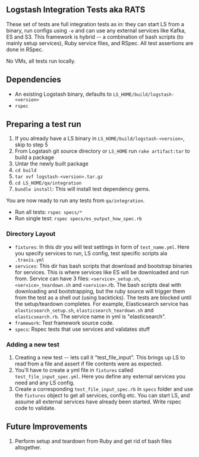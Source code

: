 ## Logstash Integration Tests aka RATS

These set of tests are full integration tests as in: they can start LS from a binary, run configs using `-e` and can use any external services like Kafka, ES and S3. This framework is hybrid -- a combination of bash scripts (to mainly setup services), Ruby service files, and RSpec. All test assertions are done in RSpec.

No VMs, all tests run locally.

## Dependencies
* An existing Logstash binary, defaults to `LS_HOME/build/logstash-<version>`
* `rspec`

## Preparing a test run

1. If you already have a LS binary in `LS_HOME/build/logstash-<version>`, skip to step 5
2. From Logstash git source directory or `LS_HOME` run `rake artifact:tar` to build a package
2. Untar the newly built package
3. `cd build`
4. `tar xvf logstash-<version>.tar.gz`
5. `cd LS_HOME/qa/integration`
6. `bundle install`: This will install test dependency gems.

You are now ready to run any tests from `qa/integration`.
* Run all tests: `rspec specs/*`
* Run single test: `rspec specs/es_output_how_spec.rb`

### Directory Layout

* `fixtures`: In this dir you will test settings in form of `test_name.yml`. Here you specify services to run, LS config, test specific scripts ala `.travis.yml`
* `services`: This dir has bash scripts that download and bootstrap binaries for services. This is where services like ES will be downloaded and run from. Service can have 3 files: `<service>_setup.sh`, `<service>_teardown.sh` and `<service>`.rb. The bash scripts deal with downloading and bootstrapping, but the ruby source will trigger them from the test as a shell out (using backticks). The tests are blocked until the setup/teardown completes. For example, Elasticsearch service has `elasticsearch_setup.sh`, `elasticsearch_teardown.sh` and `elasticsearch.rb`. The service name in yml is "elasticsearch".
* `framework`: Test framework source code.
* `specs`: Rspec tests that use services and validates stuff

### Adding a new test

1. Creating a new test -- lets call it "test_file_input". This brings up LS to read from a file and assert if file contents were as expected.
2. You'll have to create a yml file in `fixtures` called `test_file_input_spec.yml`. Here you define any external services you need and any LS config.
3. Create a corresponding `test_file_input_spec.rb` in `specs` folder and use the `fixtures` object to get all services, config etc. You can start LS, and assume all external services have already been started. Write rspec code to validate.

## Future Improvements

1. Perform setup and teardown from Ruby and get rid of bash files altogether.
